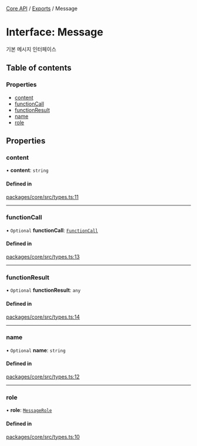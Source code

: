 [Core API](../../) / [Exports](../modules) / Message

# Interface: Message

기본 메시지 인터페이스

## Table of contents

### Properties

- [content](Message#content)
- [functionCall](Message#functioncall)
- [functionResult](Message#functionresult)
- [name](Message#name)
- [role](Message#role)

## Properties

### content

• **content**: `string`

#### Defined in

[packages/core/src/types.ts:11](https://github.com/robotaio/robota/blob/1202ed01072674e4ff6307d72c09a57873f8f949/packages/core/src/types.ts#L11)

___

### functionCall

• `Optional` **functionCall**: [`FunctionCall`](FunctionCall)

#### Defined in

[packages/core/src/types.ts:13](https://github.com/robotaio/robota/blob/1202ed01072674e4ff6307d72c09a57873f8f949/packages/core/src/types.ts#L13)

___

### functionResult

• `Optional` **functionResult**: `any`

#### Defined in

[packages/core/src/types.ts:14](https://github.com/robotaio/robota/blob/1202ed01072674e4ff6307d72c09a57873f8f949/packages/core/src/types.ts#L14)

___

### name

• `Optional` **name**: `string`

#### Defined in

[packages/core/src/types.ts:12](https://github.com/robotaio/robota/blob/1202ed01072674e4ff6307d72c09a57873f8f949/packages/core/src/types.ts#L12)

___

### role

• **role**: [`MessageRole`](../modules#messagerole)

#### Defined in

[packages/core/src/types.ts:10](https://github.com/robotaio/robota/blob/1202ed01072674e4ff6307d72c09a57873f8f949/packages/core/src/types.ts#L10)
